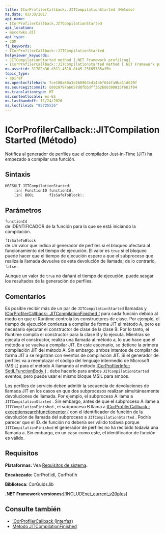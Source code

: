 ```yaml
---
title: ICorProfilerCallback::JITCompilationStarted (Método)
ms.date: 03/30/2017
api_name:
- ICorProfilerCallback.JITCompilationStarted
api_location:
- mscorwks.dll
api_type:
- COM
f1_keywords:
- ICorProfilerCallback::JITCompilationStarted
helpviewer_keywords:
- JITCompilationStarted method [.NET Framework profiling]
- ICorProfilerCallback::JITCompilationStarted method [.NET Framework profiling]
ms.assetid: 31782b36-d311-4518-8f45-25f65385af5b
topic_type:
- apiref
ms.openlocfilehash: 7ce100a68a3e2b8963ed14bbf044fa9ba11d629f
ms.sourcegitcommit: d8020797a6657d0fbbdff362b80300815f682f94
ms.translationtype: MT
ms.contentlocale: es-ES
ms.lasthandoff: 11/24/2020
ms.locfileid: "95725526"
---
```

# <a name="icorprofilercallbackjitcompilationstarted-method"></a>ICorProfilerCallback::JITCompilationStarted (Método)

Notifica al generador de perfiles que el compilador Just-in-Time (JIT) ha empezado a compilar una función.  
  
## <a name="syntax"></a>Sintaxis  
  
```cpp  
HRESULT JITCompilationStarted(  
    [in] FunctionID functionId,  
    [in] BOOL       fIsSafeToBlock);  
```  
  
## <a name="parameters"></a>Parámetros  

 `functionId`  
 de IDENTIFICADOR de la función para la que se está iniciando la compilación.  
  
 `fIsSafeToBlock`  
 de Un valor que indica al generador de perfiles si el bloqueo afectará al funcionamiento del tiempo de ejecución. El valor es `true` si el bloqueo puede hacer que el tiempo de ejecución espere a que el subproceso que realiza la llamada devuelva de esta devolución de llamada; de lo contrario, `false` .  
  
 Aunque un valor de `true` no dañará el tiempo de ejecución, puede sesgar los resultados de la generación de perfiles.  
  
## <a name="remarks"></a>Comentarios  

 Es posible recibir más de un par de `JITCompilationStarted` llamadas y [ICorProfilerCallback:: JITCompilationFinished (](icorprofilercallback-jitcompilationfinished-method.md) para cada función debido al modo en que el Runtime controla los constructores de clase. Por ejemplo, el tiempo de ejecución comienza a compilar de forma JIT el método A, pero es necesario ejecutar el constructor de clase de la clase B. Por lo tanto, el Runtime compila el constructor para la clase B y lo ejecuta. Mientras se ejecuta el constructor, realiza una llamada al método a, lo que hace que el método a se vuelva a compilar JIT. En este escenario, se detiene la primera compilación JIT del método A. Sin embargo, ambos intentos de compilar de forma JIT a se registran con eventos de compilación JIT. Si el generador de perfiles va a reemplazar el código del lenguaje intermedio de Microsoft (MSIL) para el método A llamando al método [ICorProfilerInfo:: SetILFunctionBody (](icorprofilerinfo-setilfunctionbody-method.md) , debe hacerlo para ambos `JITCompilationStarted` eventos, pero puede usar el mismo bloque MSIL para ambos.  
  
 Los perfiles de servicio deben admitir la secuencia de devoluciones de llamada JIT en los casos en que dos subprocesos realizan simultáneamente devoluciones de llamada. Por ejemplo, el subproceso A llama a `JITCompilationStarted` . Sin embargo, antes de que el subproceso A llame a `JITCompilationFinished` , el subproceso B llama a [ICorProfilerCallback:: exceptionsearchfunctionenter (](icorprofilercallback-exceptionsearchfunctionenter-method.md) con el identificador de función de la devolución de llamada del subproceso a `JITCompilationStarted` . Podría parecer que el ID. de función no debería ser válido todavía porque `JITCompilationFinished` el generador de perfiles no ha recibido todavía una llamada a. Sin embargo, en un caso como este, el identificador de función es válido.  
  
## <a name="requirements"></a>Requisitos  

 **Plataformas:** Vea [Requisitos de sistema](../../get-started/system-requirements.md).  
  
 **Encabezado:** CorProf.idl, CorProf.h  
  
 **Biblioteca:** CorGuids.lib  
  
 **.NET Framework versiones:**[!INCLUDE[net_current_v20plus](../../../../includes/net-current-v20plus-md.md)]  
  
## <a name="see-also"></a>Consulte también

- [ICorProfilerCallback (Interfaz)](icorprofilercallback-interface.md)
- [Método JITCompilationFinished](icorprofilercallback-jitcompilationfinished-method.md)
